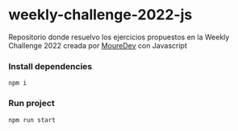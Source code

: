 # weekly-challenge-2022-js

Repositorio donde resuelvo los ejercicios propuestos en la Weekly Challenge 2022 creada por [MoureDev](https://github.com/mouredev) con Javascript

### Install dependencies

`npm i`

### Run project

`npm run start`
